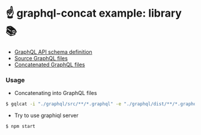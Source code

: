 :point_up: graphql-concat example: library :books:
===

- [GraphQL API schema definition](./graphql/schema.graphql)
- [Source GraphQL files](./graphql/src)
- [Concatenated GraphQL files](./graphql/dist)

### Usage

- Concatenating into GraphQL files

```bash
$ gqlcat -i "./graphql/src/**/*.graphql" -e "./graphql/dist/**/*.graphql" -d ./graphql/dist -o file -l gql -s ./graphql/schema.json
```

- Try to use graphiql server

```bash
$ npm start
```
